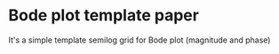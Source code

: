 # Bode plot template paper
It's a simple template semilog grid for Bode plot (magnitude and phase) 
